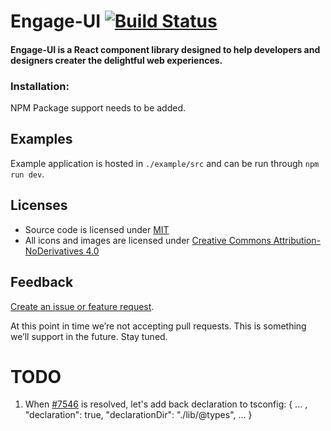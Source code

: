 # Engage-UI  [![Build Status](https://travis-ci.org/emgage/engage-ui.svg?branch=master)](https://travis-ci.org/emgage/engage-ui)

#### Engage-UI is a React component library designed to help developers and designers creater the delightful web experiences.

### Installation:
NPM Package support needs to be added.

## Examples
Example application is hosted in `./example/src` and can be run through `npm run dev`.

## Licenses
* Source code is licensed under [MIT](https://opensource.org/licenses/MIT)
* All icons and images are licensed under [Creative Commons Attribution-NoDerivatives 4.0](http://creativecommons.org/licenses/by-nd/4.0/)

## Feedback
[Create an issue or feature request](https://github.com/emgage/engage-ui/issues/new).

At this point in time we’re not accepting pull requests. This is something we’ll support in the future. Stay tuned.

# TODO
1. When [#7546](https://github.com/Microsoft/TypeScript/issues/7546) is resolved, let's add back declaration to tsconfig: { ... , "declaration": true, "declarationDir": "./lib/@types", ... }